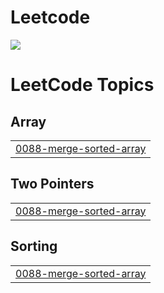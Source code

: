 # Leetcode
![](https://leetcard.jacoblin.cool/SuchandraPaul?ext=heatmap)

<!---LeetCode Topics Start-->
# LeetCode Topics
## Array
|  |
| ------- |
| [0088-merge-sorted-array](https://github.com/devSuchandra/Leetcode/tree/master/0088-merge-sorted-array) |
## Two Pointers
|  |
| ------- |
| [0088-merge-sorted-array](https://github.com/devSuchandra/Leetcode/tree/master/0088-merge-sorted-array) |
## Sorting
|  |
| ------- |
| [0088-merge-sorted-array](https://github.com/devSuchandra/Leetcode/tree/master/0088-merge-sorted-array) |
<!---LeetCode Topics End-->